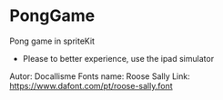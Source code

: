 # PongGame
Pong game in spriteKit

- Please to better experience, use the ipad simulator



Autor: Docallisme
Fonts name: Roose Sally
Link: https://www.dafont.com/pt/roose-sally.font
